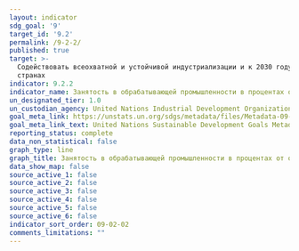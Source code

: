 ```yaml
---
layout: indicator
sdg_goal: '9'
target_id: '9.2'
permalink: /9-2-2/
published: true
target: >-
  Содействовать всеохватной и устойчивой индустриализации и к 2030 году существенно повысить уровень занятости в промышленности и долю промышленного производства в валовом внутрен-нем продукте в соответствии с национальными условиями и удвоить соответствующие показатели в наименее развитых
  странах
indicator: 9.2.2
indicator_name: Занятость в обрабатывающей промышленности в процентах от общей занятости
un_designated_tier: 1.0
un_custodian_agency: United Nations Industrial Development Organization (UNIDO)
goal_meta_link: https://unstats.un.org/sdgs/metadata/files/Metadata-09-02-02.pdf
goal_meta_link_text: United Nations Sustainable Development Goals Metadata (PDF 323 KB)
reporting_status: complete
data_non_statistical: false
graph_type: line
graph_title: Занятость в обрабатывающей промышленности в процентах от общей занятости
data_show_map: false
source_active_1: false
source_active_2: false
source_active_3: false
source_active_4: false
source_active_5: false
source_active_6: false
indicator_sort_order: 09-02-02
comments_limitations: ""
---
```

